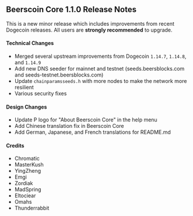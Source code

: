 ## Beerscoin Core 1.1.0 Release Notes

This is a new minor release which includes improvements from recent Dogecoin releases. All users are **strongly recommended** to upgrade.

#### Technical Changes

* Merged several upstream improvements from Dogecoin `1.14.7`, `1.14.8`, and `1.14.9`
* Add new DNS seeder for mainnet and testnet (seeds.beersblocks.com and seeds-testnet.beersblocks.com)
* Update `chainparamsseeds.h` with more nodes to make the network more resilient
* Various security fixes

#### Design Changes

* Update P logo for "About Beerscoin Core" in the help menu
* Add Chinese translation fix in Beerscoin Core
* Add German, Japanese, and French translations for README.md

#### Credits

* Chromatic
* MasterKush
* YingZheng
* Emgi
* Zordiak
* MadSpring
* Eltociear
* Omahs
* Thunderrabbit